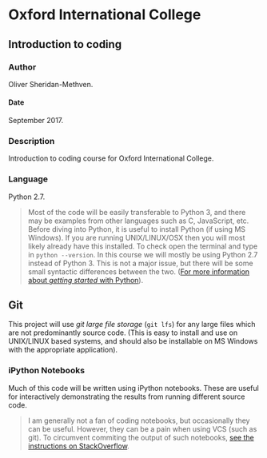 # Oxford International College

## Introduction to coding
 
### Author

Oliver Sheridan-Methven.

#### Date

September 2017.

### Description

Introduction to coding course for Oxford International College.

### Language

Python 2.7. 

>Most of the code will be easily transferable to Python 3, 
and there may be examples from other languages such as C, JavaScript, etc.
Before diving into Python, it is useful to install Python (if using MS Windows). 
If you are running UNIX/LINUX/OSX then you will most likely already have this installed. 
To check open the terminal and type in `python --version`. 
In this course we will mostly be using Python 2.7 instead of Python 3. 
This is not a major issue, but there will be some small syntactic differences between the two.
([For more information about *getting started* with Python](https://www.python.org/about/gettingstarted/)).

## Git

This project will use *git large file storage* (`git lfs`) 
for any large files which are not predominantly source code.
(This is easy to install and use on UNIX/LINUX based systems, 
and should also be installable on MS Windows with the 
appropriate application).

### iPython Notebooks

Much of this code will be written using iPython notebooks. These are useful for interactively demonstrating the results
from running different source code. 

> I am generally not a fan of coding notebooks, but occasionally they can be useful. 
However, they can be a pain when using VCS (such as git). To circumvent commiting the output
of such notebooks, 
[see the instructions on StackOverflow](https://stackoverflow.com/a/20844506/5134817). 